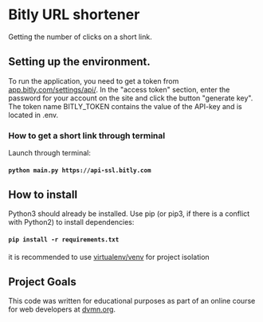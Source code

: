 # Bitly URL shortener
Getting the number of clicks on a short link.

## Setting up the environment.
To run the application, you need to get a token from [app.bitly.com/settings/api/](https://app.bitly.com/settings/api/). In the "access token" section, enter the password for your account on the site and click the button "generate key". The token name BITLY_TOKEN contains the value of the API-key and is located in .env.

### How to get a short link through terminal
Launch through terminal: 
#### ```python main.py https://api-ssl.bitly.com```

## How to install

Python3 should already be installed. Use pip (or pip3, if there is a conflict with Python2) to install dependencies:

#### ```pip install -r requirements.txt```

it is recommended to use [virtualenv/venv](https://docs.python.org/3/library/venv.html) for project isolation

## Project Goals
This code was written for educational purposes as part of an online course for web developers at 
[dvmn.org](https://dvmn.org/).